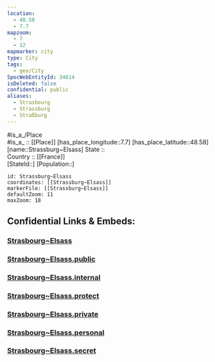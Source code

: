 ```yaml
---
location:
  - 48.58
  - 7.7
mapzoom:
  - 7
  - 12
mapmarker: city
type: City
tags:
  - geo/City
SpocWebEntityId: 34614
isDeleted: false
confidential: public
aliases:
  - Strasbourg
  - Strassburg
  - Straßburg
---
```

#is_a_/Place  
#is_a_ :: [[Place]] 
[has_place_longitude::7.7] 
[has_place_latitude::48.58] 
[name::Strassburg~Elsass] 
State ::  
Country :: [[France]]  
[StateId::] 
[Population::] 



```leaflet
id: Strassburg~Elsass
coordinates: [[Strassburg~Elsass]] 
markerFile: [[Strassburg~Elsass]] 
defaultZoom: 11 
maxZoom: 18
```


## Confidential Links & Embeds: 

### [Strasbourg~Elsass](/_Standards/Earth/Continent/Europe/Europe~West/France/regions~France/Grand_Est/departments~Grand_Est/Bas-Rhin/communes~Bas-Rhin/Strasbourg-Ville/cities~Strasbourg-Ville/Strasbourg~Elsass.md) 

### [Strasbourg~Elsass.public](/_public/Earth/Continent/Europe/Europe~West/France/regions~France/Grand_Est/departments~Grand_Est/Bas-Rhin/communes~Bas-Rhin/Strasbourg-Ville/cities~Strasbourg-Ville/Strasbourg~Elsass.public.md) 

### [Strasbourg~Elsass.internal](/_internal/Earth/Continent/Europe/Europe~West/France/regions~France/Grand_Est/departments~Grand_Est/Bas-Rhin/communes~Bas-Rhin/Strasbourg-Ville/cities~Strasbourg-Ville/Strasbourg~Elsass.internal.md) 

### [Strasbourg~Elsass.protect](/_protect/Earth/Continent/Europe/Europe~West/France/regions~France/Grand_Est/departments~Grand_Est/Bas-Rhin/communes~Bas-Rhin/Strasbourg-Ville/cities~Strasbourg-Ville/Strasbourg~Elsass.protect.md) 

### [Strasbourg~Elsass.private](/_private/Earth/Continent/Europe/Europe~West/France/regions~France/Grand_Est/departments~Grand_Est/Bas-Rhin/communes~Bas-Rhin/Strasbourg-Ville/cities~Strasbourg-Ville/Strasbourg~Elsass.private.md) 

### [Strasbourg~Elsass.personal](/_personal/Earth/Continent/Europe/Europe~West/France/regions~France/Grand_Est/departments~Grand_Est/Bas-Rhin/communes~Bas-Rhin/Strasbourg-Ville/cities~Strasbourg-Ville/Strasbourg~Elsass.personal.md) 

### [Strasbourg~Elsass.secret](/_secret/Earth/Continent/Europe/Europe~West/France/regions~France/Grand_Est/departments~Grand_Est/Bas-Rhin/communes~Bas-Rhin/Strasbourg-Ville/cities~Strasbourg-Ville/Strasbourg~Elsass.secret.md)

